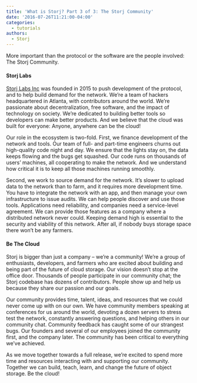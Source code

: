 ```yaml
---
title: 'What is Storj? Part 3 of 3: The Storj Community'
date: '2016-07-26T11:21:00-04:00'
categories:
  - tutorials
authors:
  - Storj
---
```

More important than the protocol or the software are the people involved: The Storj Community. 


<!--more-->


#### Storj Labs

[Storj Labs Inc](https://storj.io/team) was founded in 2015 to push development of the protocol, and to help build demand for the network. We’re a team of hackers headquartered in Atlanta, with contributors around the world. We’re passionate about decentralization, free software, and the impact of technology on society. We’re dedicated to building better tools so developers can make better products. And we believe that the cloud was built for everyone: Anyone, anywhere can be the cloud!

Our role in the ecosystem is two-fold. First, we finance development of the network and tools. Our team of full- and part-time engineers churns out high-quality code night and day. We ensure that the lights stay on, the data keeps flowing and the bugs get squashed. Our code runs on thousands of users’ machines, all cooperating to make the network. And we understand how critical it is to keep all those machines running smoothly. 

Second, we work to source demand for the network. It’s slower to upload data to the network than to farm, and it requires more development time. You have to integrate the network with an app, and then manage your own infrastructure to issue audits. We can help people discover and use those tools. Applications need reliability, and companies need a service-level agreement. We can provide those features as a company where a distributed network never could. Keeping demand high is essential to the security and viability of this network. After all, if nobody buys storage space there won’t be any farmers.

#### Be The Cloud

Storj is bigger than just a company – we’re a community! We’re a group of enthusiasts, developers, and farmers who are excited about building and being part of the future of cloud storage. Our vision doesn’t stop at the office door. Thousands of people participate in our community chat; the Storj codebase has dozens of contributors. People show up and help us because they share our passion and our goals.

Our community provides time, talent, ideas, and resources that we could never come up with on our own. We have community members speaking at conferences for us around the world, devoting a dozen servers to stress test the network, constantly answering questions, and helping others in our community chat. Community feedback has caught some of our strangest bugs. Our founders and several of our employees joined the community first, and the company later. The community has been critical to everything we’ve achieved.

As we move together towards a full release, we’re excited to spend more time and resources interacting with and supporting our community. Together we can build, teach, learn, and change the future of object storage. Be the cloud!
